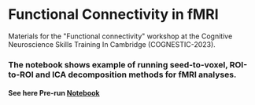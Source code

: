 # Functional Connectivity in fMRI

Materials for the "Functional connectivity" workshop at the Cognitive Neuroscience Skills Training In Cambridge (COGNESTIC-2023).

### The notebook shows example of running seed-to-voxel, ROI-to-ROI and ICA decomposition methods for fMRI analyses.

#### See here Pre-run [Notebook](https://htmlpreview.github.io/?https://github.com/ppraykov/FCCognestic2023/blob/main/FC_Cognestic_pre_run.html)

